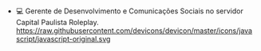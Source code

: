 - 💻 Gerente de Desenvolvimento e Comunicações Sociais no servidor Capital Paulista Roleplay.
https://raw.githubusercontent.com/devicons/devicon/master/icons/javascript/javascript-original.svg

<!---
TheArcanjo/TheArcanjo is a ✨ special ✨ repository because its `README.md` (this file) appears on your GitHub profile.
You can click the Preview link to take a look at your changes.
--->
